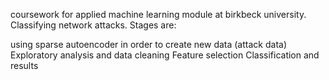 coursework for applied machine learning module at birkbeck university. Classifying network attacks. Stages are:

using sparse autoencoder in order to create new data (attack data)
Exploratory analysis and data cleaning
Feature selection
Classification and results
